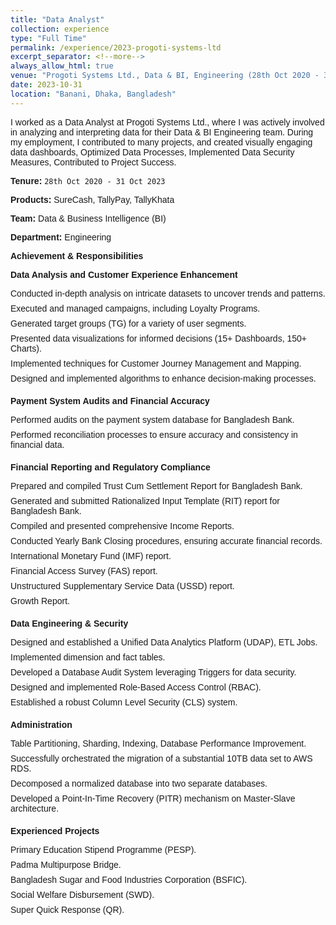 ```yaml
---
title: "Data Analyst"
collection: experience
type: "Full Time"
permalink: /experience/2023-progoti-systems-ltd
excerpt_separator: <!--more-->
always_allow_html: true
venue: "Progoti Systems Ltd., Data & BI, Engineering (28th Oct 2020 - 31 Oct 2023)"
date: 2023-10-31
location: "Banani, Dhaka, Bangladesh"
---
```


I worked as a Data Analyst at Progoti Systems Ltd., where I was actively involved in analyzing and interpreting data for their Data & BI Engineering team. During my employment, I contributed to many projects, and created visually engaging data dashboards, Optimized Data Processes, Implemented Data Security Measures, Contributed to Project Success.

**Tenure:** `28th Oct 2020 - 31 Oct 2023`

**Products:** SureCash, TallyPay, TallyKhata

**Team:** Data & Business Intelligence (BI)

**Department:** Engineering

**Achievement & Responsibilities**

<body style="font-family: Arial, sans-serif;">
<div style="margin-bottom: 20px;">
  <strong style="font-weight: bold;">Data Analysis and Customer Experience Enhancement</strong>
  <ul style="list-style-type: none; padding: 0;">
    <li style="margin-bottom: 8px;">Conducted in-depth analysis on intricate datasets to uncover trends and patterns.</li>
    <li style="margin-bottom: 8px;">Executed and managed campaigns, including Loyalty Programs.</li>
    <li style="margin-bottom: 8px;">Generated target groups (TG) for a variety of user segments.</li>
    <li style="margin-bottom: 8px;">Presented data visualizations for informed decisions (15+ Dashboards, 150+ Charts).</li>
    <li style="margin-bottom: 8px;">Implemented techniques for Customer Journey Management and Mapping.</li>
    <li style="margin-bottom: 8px;">Designed and implemented algorithms to enhance decision-making processes.</li>
  </ul>
</div>

<div style="margin-bottom: 20px;">
  <strong style="font-weight: bold;">Payment System Audits and Financial Accuracy</strong>
  <ul style="list-style-type: none; padding: 0;">
    <li style="margin-bottom: 8px;">Performed audits on the payment system database for Bangladesh Bank.</li>
    <li style="margin-bottom: 8px;">Performed reconciliation processes to ensure accuracy and consistency in financial data.</li>
  </ul>
</div>

<div style="margin-bottom: 20px;">
  <strong style="font-weight: bold;">Financial Reporting and Regulatory Compliance</strong>
  <ul style="list-style-type: none; padding: 0;">
    <li style="margin-bottom: 8px;">Prepared and compiled Trust Cum Settlement Report for Bangladesh Bank.</li>
    <li style="margin-bottom: 8px;">Generated and submitted Rationalized Input Template (RIT) report for Bangladesh Bank.</li>
    <li style="margin-bottom: 8px;">Compiled and presented comprehensive Income Reports.</li>
    <li style="margin-bottom: 8px;">Conducted Yearly Bank Closing procedures, ensuring accurate financial records.</li>
    <li style="margin-bottom: 8px;">International Monetary Fund (IMF) report.</li>
    <li style="margin-bottom: 8px;">Financial Access Survey (FAS) report.</li>
    <li style="margin-bottom: 8px;">Unstructured Supplementary Service Data (USSD) report.</li>
    <li style="margin-bottom: 8px;">Growth Report.</li>
  </ul>
</div>

<div style="margin-bottom: 20px;">
  <strong style="font-weight: bold;">Data Engineering & Security</strong>
  <ul style="list-style-type: none; padding: 0;">
    <li style="margin-bottom: 8px;">Designed and established a Unified Data Analytics Platform (UDAP), ETL Jobs.</li>
    <li style="margin-bottom: 8px;">Implemented dimension and fact tables.</li>
    <li style="margin-bottom: 8px;">Developed a Database Audit System leveraging Triggers for data security.</li>
    <li style="margin-bottom: 8px;">Designed and implemented Role-Based Access Control (RBAC).</li>
    <li style="margin-bottom: 8px;">Established a robust Column Level Security (CLS) system.</li>
  </ul>
</div>

<div style="margin-bottom: 20px;">
  <strong style="font-weight: bold;">Administration</strong>
  <ul style="list-style-type: none; padding: 0;">
    <li style="margin-bottom: 8px;">Table Partitioning, Sharding, Indexing, Database Performance Improvement.</li>
    <li style="margin-bottom: 8px;">Successfully orchestrated the migration of a substantial 10TB data set to AWS RDS.</li>
    <li style="margin-bottom: 8px;">Decomposed a normalized database into two separate databases.</li>
    <li style="margin-bottom: 8px;">Developed a Point-In-Time Recovery (PITR) mechanism on Master-Slave architecture.</li>
  </ul>
</div>

<div style="margin-bottom: 20px;">
  <strong style="font-weight: bold;">Experienced Projects</strong>
  <ul style="list-style-type: none; padding: 0;">
    <li style="margin-bottom: 8px;">Primary Education Stipend Programme (PESP).</li>
    <li style="margin-bottom: 8px;">Padma Multipurpose Bridge.</li>
    <li style="margin-bottom: 8px;">Bangladesh Sugar and Food Industries Corporation (BSFIC).</li>
    <li style="margin-bottom: 8px;">Social Welfare Disbursement (SWD).</li>
    <li style="margin-bottom: 8px;">Super Quick Response (QR).</li>
  </ul>
</div>

</body>